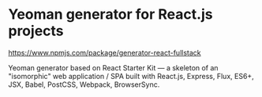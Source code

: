 # Yeoman generator for React.js projects

https://www.npmjs.com/package/generator-react-fullstack

Yeoman generator based on React Starter Kit — a skeleton of an "isomorphic" web application / SPA built with React.js, Express, Flux, ES6+, JSX, Babel, PostCSS, Webpack, BrowserSync.
